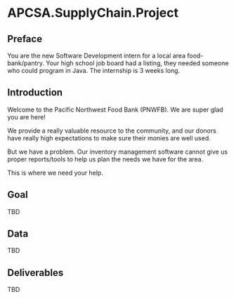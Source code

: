 # APCSA.SupplyChain.Project

## Preface

You are the new Software Development intern for a local area food-bank/pantry. Your high school job board had a listing, they needed someone who could program in Java. The internship is 3 weeks long.

## Introduction
Welcome to the Pacific Northwest Food Bank (PNWFB). We are super glad you are here!

We provide a really valuable resource to the community, and our donors have really high expectations to make sure their monies are well used.

But we have a problem.  Our inventory management software cannot give us proper reports/tools to help us plan the needs we have for the area.

This is where we need your help.

## Goal
TBD
## Data
TBD
## Deliverables
TBD
